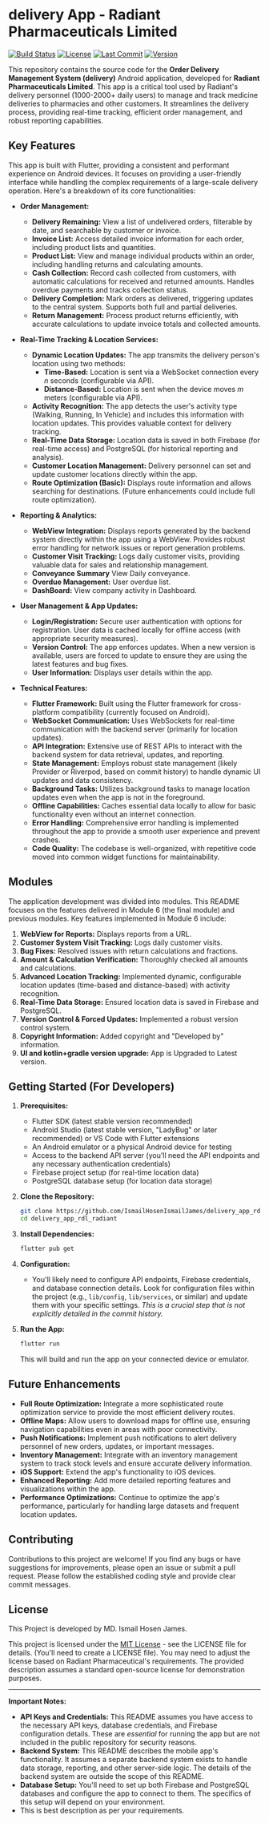 # delivery App - Radiant Pharmaceuticals Limited

[![Build Status](https://img.shields.io/badge/build-passing-brightgreen.svg)](https://your-build-pipeline-url)  <!-- Replace with your build pipeline URL if you have one -->
[![License](https://img.shields.io/badge/license-MIT-blue.svg)](LICENSE) <!--  Add a LICENSE file and link it here -->
[![Last Commit](https://img.shields.io/github/last-commit/IsmailHosenIsmailJames/delivery_app_rdl_radiant)](https://github.com/IsmailHosenIsmailJames/delivery_app_rdl_radiant/commits/main)
[![Version](https://img.shields.io/badge/version-1.0.0-blue.svg)](https://github.com/IsmailHosenIsmailJames/delivery_app_rdl_radiant/releases) <!-- Update version number -->

This repository contains the source code for the **Order Delivery Management System (delivery)** Android application, developed for **Radiant Pharmaceuticals Limited**. This app is a critical tool used by Radiant's delivery personnel (1000-2000+ daily users) to manage and track medicine deliveries to pharmacies and other customers.  It streamlines the delivery process, providing real-time tracking, efficient order management, and robust reporting capabilities.

## Key Features

This app is built with Flutter, providing a consistent and performant experience on Android devices.  It focuses on providing a user-friendly interface while handling the complex requirements of a large-scale delivery operation.  Here's a breakdown of its core functionalities:

*   **Order Management:**
    *   **Delivery Remaining:** View a list of undelivered orders, filterable by date, and searchable by customer or invoice.
    *   **Invoice List:** Access detailed invoice information for each order, including product lists and quantities.
    *   **Product List:** View and manage individual products within an order, including handling returns and calculating amounts.
    *   **Cash Collection:**  Record cash collected from customers, with automatic calculations for received and returned amounts.  Handles overdue payments and tracks collection status.
    *   **Delivery Completion:** Mark orders as delivered, triggering updates to the central system.  Supports both full and partial deliveries.
    *   **Return Management:**  Process product returns efficiently, with accurate calculations to update invoice totals and collected amounts.

*   **Real-Time Tracking & Location Services:**
    *   **Dynamic Location Updates:**  The app transmits the delivery person's location using two methods:
        *   **Time-Based:**  Location is sent via a WebSocket connection every *n* seconds (configurable via API).
        *   **Distance-Based:** Location is sent when the device moves *m* meters (configurable via API).
    *   **Activity Recognition:**  The app detects the user's activity type (Walking, Running, In Vehicle) and includes this information with location updates.  This provides valuable context for delivery tracking.
    *   **Real-Time Data Storage:** Location data is saved in both Firebase (for real-time access) and PostgreSQL (for historical reporting and analysis).
    *   **Customer Location Management:** Delivery personnel can set and update customer locations directly within the app.
    *   **Route Optimization (Basic):**  Displays route information and allows searching for destinations. (Future enhancements could include full route optimization).

*   **Reporting & Analytics:**
    *   **WebView Integration:**  Displays reports generated by the backend system directly within the app using a WebView.  Provides robust error handling for network issues or report generation problems.
    *   **Customer Visit Tracking:**  Logs daily customer visits, providing valuable data for sales and relationship management.
    * **Conveyance Summary** View Daily conveyance.
    * **Overdue Management:** User overdue list.
    * **DashBoard:** View company activity in Dashboard.

*   **User Management & App Updates:**
    *   **Login/Registration:** Secure user authentication with options for registration.  User data is cached locally for offline access (with appropriate security measures).
    *   **Version Control:**  The app enforces updates.  When a new version is available, users are forced to update to ensure they are using the latest features and bug fixes.
    *   **User Information:** Displays user details within the app.

*   **Technical Features:**
    *   **Flutter Framework:**  Built using the Flutter framework for cross-platform compatibility (currently focused on Android).
    *   **WebSocket Communication:** Uses WebSockets for real-time communication with the backend server (primarily for location updates).
    *   **API Integration:**  Extensive use of REST APIs to interact with the backend system for data retrieval, updates, and reporting.
    *   **State Management:**  Employs robust state management (likely Provider or Riverpod, based on commit history) to handle dynamic UI updates and data consistency.
    *   **Background Tasks:** Utilizes background tasks to manage location updates even when the app is not in the foreground.
    *   **Offline Capabilities:**  Caches essential data locally to allow for basic functionality even without an internet connection.
    *   **Error Handling:**  Comprehensive error handling is implemented throughout the app to provide a smooth user experience and prevent crashes.
    *   **Code Quality:**  The codebase is well-organized, with repetitive code moved into common widget functions for maintainability.

## Modules

The application development was divided into modules.  This README focuses on the features delivered in Module 6 (the final module) and previous modules.  Key features implemented in Module 6 include:

1.  **WebView for Reports:**  Displays reports from a URL.
2.  **Customer System Visit Tracking:** Logs daily customer visits.
3.  **Bug Fixes:**  Resolved issues with return calculations and fractions.
4.  **Amount & Calculation Verification:** Thoroughly checked all amounts and calculations.
5.  **Advanced Location Tracking:**  Implemented dynamic, configurable location updates (time-based and distance-based) with activity recognition.
6.  **Real-Time Data Storage:**  Ensured location data is saved in Firebase and PostgreSQL.
7.  **Version Control & Forced Updates:**  Implemented a robust version control system.
8.  **Copyright Information:** Added copyright and "Developed by" information.
9.   **UI and kotlin+gradle version upgrade:** App is Upgraded to Latest version.


## Getting Started (For Developers)

1.  **Prerequisites:**
    *   Flutter SDK (latest stable version recommended)
    *   Android Studio (latest stable version, "LadyBug" or later recommended) or VS Code with Flutter extensions
    *   An Android emulator or a physical Android device for testing
    *   Access to the backend API server (you'll need the API endpoints and any necessary authentication credentials)
    *   Firebase project setup (for real-time location data)
    *   PostgreSQL database setup (for location data storage)

2.  **Clone the Repository:**

    ```bash
    git clone https://github.com/IsmailHosenIsmailJames/delivery_app_rdl_radiant.git
    cd delivery_app_rdl_radiant
    ```

3.  **Install Dependencies:**

    ```bash
    flutter pub get
    ```

4.  **Configuration:**
    *   You'll likely need to configure API endpoints, Firebase credentials, and database connection details.  Look for configuration files within the project (e.g., `lib/config`, `lib/services`, or similar) and update them with your specific settings.  *This is a crucial step that is not explicitly detailed in the commit history.*

5.  **Run the App:**

    ```bash
    flutter run
    ```

    This will build and run the app on your connected device or emulator.

## Future Enhancements

*   **Full Route Optimization:** Integrate a more sophisticated route optimization service to provide the most efficient delivery routes.
*   **Offline Maps:**  Allow users to download maps for offline use, ensuring navigation capabilities even in areas with poor connectivity.
*   **Push Notifications:** Implement push notifications to alert delivery personnel of new orders, updates, or important messages.
*   **Inventory Management:**  Integrate with an inventory management system to track stock levels and ensure accurate delivery information.
*   **iOS Support:**  Extend the app's functionality to iOS devices.
*   **Enhanced Reporting:**  Add more detailed reporting features and visualizations within the app.
*   **Performance Optimizations:**  Continue to optimize the app's performance, particularly for handling large datasets and frequent location updates.

## Contributing

Contributions to this project are welcome!  If you find any bugs or have suggestions for improvements, please open an issue or submit a pull request. Please follow the established coding style and provide clear commit messages.

## License
This Project is developed by MD. Ismail Hosen James.

This project is licensed under the [MIT License](LICENSE) - see the LICENSE file for details. (You'll need to create a LICENSE file).  You may need to adjust the license based on Radiant Pharmaceutical's requirements.  The provided description assumes a standard open-source license for demonstration purposes.

---

**Important Notes:**

*   **API Keys and Credentials:** This README assumes you have access to the necessary API keys, database credentials, and Firebase configuration details.  These are *essential* for running the app but are not included in the public repository for security reasons.
*   **Backend System:**  This README describes the mobile app's functionality.  It assumes a separate backend system exists to handle data storage, reporting, and other server-side logic.  The details of the backend system are outside the scope of this README.
*   **Database Setup:**  You'll need to set up both Firebase and PostgreSQL databases and configure the app to connect to them.  The specifics of this setup will depend on your environment.
*   This is best description as per your requirements.

